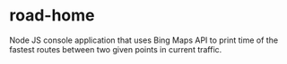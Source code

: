 # road-home
Node JS console application that uses Bing Maps API to print time of the fastest routes between two given points in current traffic.
